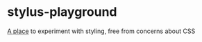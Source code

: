 stylus-playground
=================

<a href="http://stylus-playground.smorganjeffries.net" target="_blank">A place</a> to experiment with styling, free from
concerns about CSS 